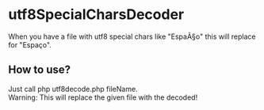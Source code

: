 # utf8SpecialCharsDecoder
When you have a file with utf8 special chars like "EspaÃ§o" this will replace for "Espaço".

## How to use? ##
Just call php utf8decode.php fileName.  
Warning: This will replace the given file with the decoded!
